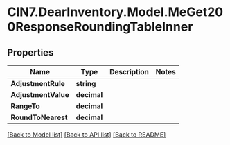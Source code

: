 # CIN7.DearInventory.Model.MeGet200ResponseRoundingTableInner

## Properties

| Name                | Type        | Description | Notes |
| ------------------- | ----------- | ----------- | ----- |
| **AdjustmentRule**  | **string**  |             |
| **AdjustmentValue** | **decimal** |             |
| **RangeTo**         | **decimal** |             |
| **RoundToNearest**  | **decimal** |             |

[[Back to Model list]](../README.md#documentation-for-models) [[Back to API list]](../README.md#documentation-for-api-endpoints) [[Back to README]](../README.md)

